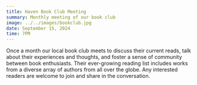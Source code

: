```yaml
---
title: Haven Book Club Meeting
summary: Monthly meeting of our book club
image: ../../images/bookclub.jpg
date: September 15, 2024
time: 7PM
---
```

Once a month our local book club meets to discuss their current reads, talk about their experiences and thoughts, and foster a sense of community between book enthusiasts. Their ever-growing reading list includes works from a diverse array of authors from all over the globe. Any interested readers are welcome to join and share in the conversation.